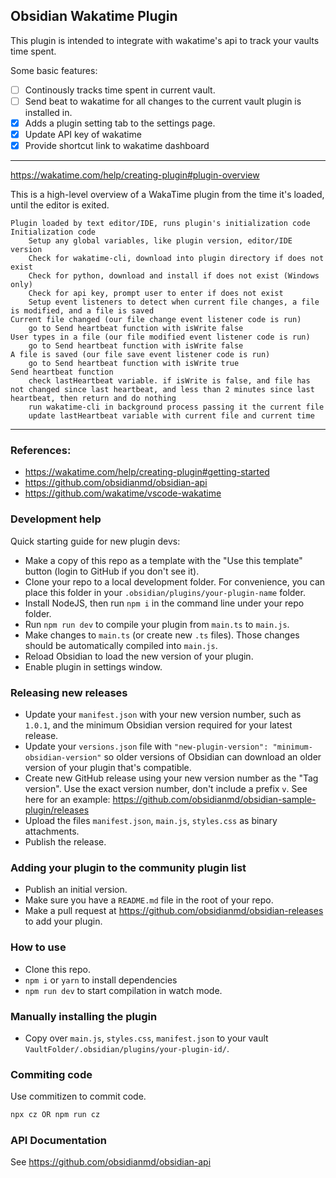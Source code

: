 ## Obsidian Wakatime Plugin

This plugin is intended to integrate with wakatime's api to track your vaults time spent.

Some basic features:
- [ ] Continously tracks time spent in current vault.
- [ ] Send beat to wakatime for all changes to the current vault plugin is installed in.
- [x] Adds a plugin setting tab to the settings page.
- [x] Update API key of wakatime
- [x] Provide shortcut link to wakatime dashboard

---
https://wakatime.com/help/creating-plugin#plugin-overview

This is a high-level overview of a WakaTime plugin from the time it's loaded, until the editor is exited.

    Plugin loaded by text editor/IDE, runs plugin's initialization code
    Initialization code
        Setup any global variables, like plugin version, editor/IDE version
        Check for wakatime-cli, download into plugin directory if does not exist
        Check for python, download and install if does not exist (Windows only)
        Check for api key, prompt user to enter if does not exist
        Setup event listeners to detect when current file changes, a file is modified, and a file is saved
    Current file changed (our file change event listener code is run)
        go to Send heartbeat function with isWrite false
    User types in a file (our file modified event listener code is run)
        go to Send heartbeat function with isWrite false
    A file is saved (our file save event listener code is run)
        go to Send heartbeat function with isWrite true
    Send heartbeat function
        check lastHeartbeat variable. if isWrite is false, and file has not changed since last heartbeat, and less than 2 minutes since last heartbeat, then return and do nothing
        run wakatime-cli in background process passing it the current file
        update lastHeartbeat variable with current file and current time


---

### References:
- https://wakatime.com/help/creating-plugin#getting-started
- https://github.com/obsidianmd/obsidian-api
- https://github.com/wakatime/vscode-wakatime

### Development help

Quick starting guide for new plugin devs:

- Make a copy of this repo as a template with the "Use this template" button (login to GitHub if you don't see it).
- Clone your repo to a local development folder. For convenience, you can place this folder in your `.obsidian/plugins/your-plugin-name` folder.
- Install NodeJS, then run `npm i` in the command line under your repo folder.
- Run `npm run dev` to compile your plugin from `main.ts` to `main.js`.
- Make changes to `main.ts` (or create new `.ts` files). Those changes should be automatically compiled into `main.js`.
- Reload Obsidian to load the new version of your plugin.
- Enable plugin in settings window.

### Releasing new releases

- Update your `manifest.json` with your new version number, such as `1.0.1`, and the minimum Obsidian version required for your latest release.
- Update your `versions.json` file with `"new-plugin-version": "minimum-obsidian-version"` so older versions of Obsidian can download an older version of your plugin that's compatible.
- Create new GitHub release using your new version number as the "Tag version". Use the exact version number, don't include a prefix `v`. See here for an example: https://github.com/obsidianmd/obsidian-sample-plugin/releases
- Upload the files `manifest.json`, `main.js`, `styles.css` as binary attachments.
- Publish the release.

### Adding your plugin to the community plugin list

- Publish an initial version.
- Make sure you have a `README.md` file in the root of your repo.
- Make a pull request at https://github.com/obsidianmd/obsidian-releases to add your plugin.

### How to use

- Clone this repo.
- `npm i` or `yarn` to install dependencies
- `npm run dev` to start compilation in watch mode.

### Manually installing the plugin

- Copy over `main.js`, `styles.css`, `manifest.json` to your vault `VaultFolder/.obsidian/plugins/your-plugin-id/`.

### Commiting code

Use commitizen to commit code. 

```bash
npx cz OR npm run cz
```

### API Documentation

See https://github.com/obsidianmd/obsidian-api
